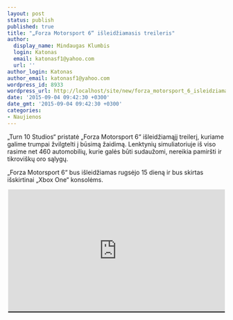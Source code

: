 ```yaml
---
layout: post
status: publish
published: true
title: "„Forza Motorsport 6“ išleidžiamasis treileris"
author:
  display_name: Mindaugas Klumbis
  login: Katonas
  email: katonasf1@yahoo.com
  url: ''
author_login: Katonas
author_email: katonasf1@yahoo.com
wordpress_id: 8933
wordpress_url: http://localhost/site/new/forza_motorsport_6_isleidziamasis_treileris/
date: '2015-09-04 09:42:30 +0300'
date_gmt: '2015-09-04 09:42:30 +0300'
categories:
- Naujienos
---
```

<p>
	&bdquo;Turn 10 Studios&ldquo; pristatė &bdquo;Forza Motorsport 6&ldquo; i&scaron;leidžiamąjį treilerį, kuriame galime trumpai žvilgtelti į būsimą žaidimą. Lenktynių simuliatoriuje i&scaron; viso rasime net 460 automobilių, kurie galės būti sudaužomi, nereikia pamir&scaron;ti ir tikrovi&scaron;kų oro sąlygų.</p>
<p>
	&bdquo;Forza Motorsport 6&ldquo; bus i&scaron;leidžiamas rugsėjo 15 dieną ir bus skirtas i&scaron;skirtinai &bdquo;Xbox One&ldquo; konsolėms.</p>
<p style="text-align: center;">
	<span style="color: rgb(187, 187, 187); font-family: Roboto, Arial, Helvetica, sans-serif; font-size: 11px; line-height: 25px; white-space: nowrap; background-color: rgba(28, 28, 28, 0.8);"><iframe allowfullscreen="" frameborder="0" height="281" src="https://www.youtube.com/embed/4vLQpUgm0aU" width="500"></iframe></span></p>
